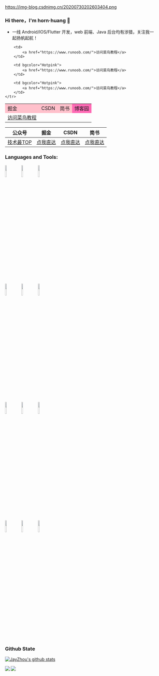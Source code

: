 https://img-blog.csdnimg.cn/20200730202603404.png

### Hi there，I'm horn·huang 👋

- 一线 Android/IOS/Flutter 开发，web 前端、Java 后台均有涉猎，关注我一起扬帆起航！

<table><tbody>
    <tr>
        <td bgcolor="Pink">掘金</td><td bgcolor="Pink">CSDN</td><td bgcolor="Pink">简书</td><td bgcolor="Hotpink">博客园</td>
    </tr>
    <tr>
        <td>
            <a href="https://www.runoob.com/">访问菜鸟教程</a>
        </td>
        
        <td>
            <a href="https://www.runoob.com/">访问菜鸟教程</a>
        </td>
        
        <td bgcolor="Hotpink">
            <a href="https://www.runoob.com/">访问菜鸟教程</a>
        </td>
        
        <td bgcolor="Hotpink">
            <a href="https://www.runoob.com/">访问菜鸟教程</a>
        </td>
    </tr>
</table>

|  公众号   | 掘金  |CSDN |简书|
|  ----  | ----  | --- | --- |
| [技术最TOP]() | [点我直达]()|[点我直达]()| [点我直达]()|


### Languages and Tools:

<p>  
  <!-- Your languages and tools. Be careful with the alignment. 
  You can use this sites to get logos: https://www.vectorlogo.zone or https://simpleicons.org/
  -->
  <code><img width="10%" src="https://www.vectorlogo.zone/logos/java/java-ar21.svg"></code>
  <code><img width="10%" src="https://www.vectorlogo.zone/logos/kotlinlang/kotlinlang-ar21.svg"></code>
  <code><img width="10%" src="https://www.vectorlogo.zone/logos/android/android-ar21.svg"></code>
  <br />
  <code><img width="10%" src="https://www.vectorlogo.zone/logos/gradle/gradle-ar21.svg"></code>
  <code><img width="10%" src="https://www.vectorlogo.zone/logos/flutterio/flutterio-ar21.svg"></code>
  <code><img width="10%" src="https://www.vectorlogo.zone/logos/json/json-ar21.svg"></code>
  <br />
  <code><img width="10%" src="https://www.vectorlogo.zone/logos/reactjs/reactjs-ar21.svg"></code>
  <code><img width="10%" src="https://www.vectorlogo.zone/logos/sqlite/sqlite-ar21.svg"></code>
  <code><img width="10%" src="https://www.vectorlogo.zone/logos/dartlang/dartlang-ar21.svg"></code>
  <br />
  <code><img width="10%" src="https://www.vectorlogo.zone/logos/git-scm/git-scm-ar21.svg"></code>
  <code><img width="10%" src="https://www.vectorlogo.zone/logos/github/github-ar21.svg"></code>
  <code><img width="10%" src="https://www.vectorlogo.zone/logos/gnu_bash/gnu_bash-ar21.svg"></code>
</p>


### Github State

[![JayZhou's github stats](https://github-readme-stats.vercel.app/api?username=pinguo-zhouwei&show_icons=true&title_color=fff&icon_color=79ff97&text_color=9f9f9f&bg_color=151515)](https://github.com/anuraghazra/github-readme-stats)

<a href="https://github.com/Super-Pentagon/p01_android_proj">
  <img align="left" src="https://github-readme-stats.anuraghazra1.vercel.app/api/pin/?username=hornhuang&repo=p01_android_proj&show_icons=true&title_color=fff&icon_color=79ff97&text_color=9f9f9f&bg_color=151515" />
</a>

<a href="https://github.com/hornhuang/FIWKeepApp">
  <img align="left" src="https://github-readme-stats.anuraghazra1.vercel.app/api/pin/?username=hornhuang&repo=FIWKeepApp&show_icons=true&title_color=fff&icon_color=79ff97&text_color=9f9f9f&bg_color=151515" />
</a>
